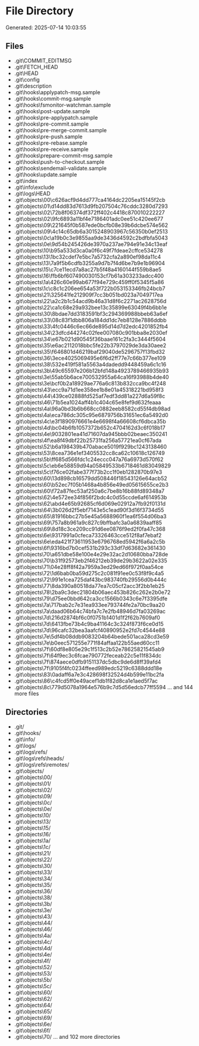# File Directory

Generated: 2025-07-14 10:03:55

## Files
- .git\COMMIT_EDITMSG
- .git\FETCH_HEAD
- .git\HEAD
- .git\config
- .git\description
- .git\hooks\applypatch-msg.sample
- .git\hooks\commit-msg.sample
- .git\hooks\fsmonitor-watchman.sample
- .git\hooks\post-update.sample
- .git\hooks\pre-applypatch.sample
- .git\hooks\pre-commit.sample
- .git\hooks\pre-merge-commit.sample
- .git\hooks\pre-push.sample
- .git\hooks\pre-rebase.sample
- .git\hooks\pre-receive.sample
- .git\hooks\prepare-commit-msg.sample
- .git\hooks\push-to-checkout.sample
- .git\hooks\sendemail-validate.sample
- .git\hooks\update.sample
- .git\index
- .git\info\exclude
- .git\logs\HEAD
- .git\objects\00\c626acf9d4dd777ca4164dc2205ea15145f2cb
- .git\objects\01\d14dd83d7613d9fb207504c76cddc3280d7293
- .git\objects\02\72b8f06374df372ff402c4418c870010222227
- .git\objects\02\9fc6893a11bf4e7186401adc0ee51c420ee677
- .git\objects\09\221645f0b587ede0bcfb08e39b6dcbe574e562
- .git\objects\09\4c14c65db6a3015248903967c56350b0ef2513
- .git\objects\0c\a19b0c3e9855aa9de3436d4592c2bdfbfa5043
- .git\objects\0e\9d54b245426de3970a237ae794e91e34c13eaf
- .git\objects\10\b95a533d3ca0a0f6c49f7fdeae2cffce534278
- .git\objects\13\1bc32cdef7e5bc7a5732cfa2a890ef98da11c4
- .git\objects\13\7a9f5b6cdfb3255a9d7b7f4d6be7b9e1b96904
- .git\objects\15\c7ce11ecd7a8ac27b5f48a4160144f559b8ae5
- .git\objects\16\ffb6bf607490030153cf7b61a303233adcc400
- .git\objects\1a\426c60e99ab677f94e729c459ff0f5345f5a86
- .git\objects\1c\c8c1c206ee654a53f722b053153346fb24bcb7
- .git\objects\21\325641fe212909f7cc3b051bd023a7049717ea
- .git\objects\22\a2c2b1c54acd9b46a31d8f6c2271ac2628756d
- .git\objects\22\ca1c68e29a932bee13c35899e63049f4b6bb1e
- .git\objects\30\8bdae7dd3183591bf3c294369988bbeb63a6ef
- .git\objects\33\08c83f1dbb806a184dd1dc7eb8128e7886ddbb
- .git\objects\33\4fc0446c6ec66de895d14d7d2edc4201852fb4
- .git\objects\34\23dfcd44274c02fee007080c901bba8e2030ef
- .git\objects\34\e67b021d90545f36baae161c2fa3c3444f5604
- .git\objects\35\e6ac2112018bbc5fe22b3797029de3da30aee2
- .git\objects\35\f646801d46219baf29040de5296757f13fbd32
- .git\objects\36\3ece4025069495e6f6d2ff77e7c66b377ee109
- .git\objects\38\532e419f581a5563a4dadedd9448459a6c1c16
- .git\objects\3b\49c65597e206b12bfd148a4923789466935b93
- .git\objects\3e\55ab5b6ace700532955a64ca16f93988b4de40
- .git\objects\3e\bcf0b2a18929ae776a6c813b832cca9bc4f248
- .git\objects\43\ecc9a71d1ee358ee1b8e01a45318221bd958f3
- .git\objects\44\439ce02888fd525af7edf3dd81a227d6a59f8c
- .git\objects\46\71b5ea1024aff4b1c404c65e8fef9d632feaaa
- .git\objects\4a\96a0bd3b6b668cc0882eeb8582cd55f4db98ad
- .git\objects\4a\eca786dc305c95e6879756b31651ec6a5492d0
- .git\objects\4c\e3f1890976661e4e6698f4a66608cf6dbca35b
- .git\objects\4d\bc04b6fb1057372b652c4704162d3c6f018b17
- .git\objects\4e\9032801ea41d71607da945bbb02beaec350241
- .git\objects\4f\ea8f49dbf22b25731fa256a57721ea0cf67ada
- .git\objects\52\b6a198439b470abace5019f929bc1243138460
- .git\objects\53\8cea736e1ef3405532cc8ca62c10618c126749
- .git\objects\5b\ff685d566fdc1c24eccc047a76a6973d570f62
- .git\objects\5c\eb6e58859d94a05849533b6718461d83049829
- .git\objects\5c\f76ce02fabe377f73b2cc1f0eb1282870b97e3
- .git\objects\60\13d898cb16579dd508446f18543126e64acb52
- .git\objects\60\b52ec7f05b1468a4b856e49ed05615655ce2b3
- .git\objects\60\f72a87fec53af250a6c7be8b16b88fd89348a7
- .git\objects\62\4e572ee34f856f2bdc4c0d55ccde6af614953b
- .git\objects\62\abd4e65b92685cf6d069e02912a7fb92f0131d
- .git\objects\64\3b026d2f5ebf7143e5c1ead90f3d16f3734d55
- .git\objects\65\81916bbc27b5e45a5688960f1ea6f554d06ba3
- .git\objects\69\757a8b961a9c827c9bffbafc3a0a6839aaff85
- .git\objects\69\8d18c3ce209cc91d6ee0876f9ed2f0fa47c368
- .git\objects\6e\9317991a0cfeca73326463cce512f8af7ebaf2
- .git\objects\6e\eda421f73611953e6796768ed5942f6a6a2c5b
- .git\objects\6f\9316bd7b0cef531b293c33df7d63682e361430
- .git\objects\70\a651dbe58e100e4e29e32ac2d10680bba728de
- .git\objects\70\b31f92573eb2f46212eb39de29b3622a02e335
- .git\objects\71\04e28ff8f42a7959a3ed29ed66f972f0aa54ce
- .git\objects\72\1d6bab0ba59d275c2c081f91ee0c53f8f9c4a5
- .git\objects\72\991e1cea725daf43bc983740fb29556d0b444c
- .git\objects\77\8da390a80518da77ea7c05cf2acc3f2bb1eb25
- .git\objects\78\2ba9c3dec21804b06aec453b826c262e2b0e72
- .git\objects\79\d75ee0bbd642ca3cc1566b0343c6e7f3395dfe
- .git\objects\7a\717bab2c7e31ea933ee793744fe2a70bc9aa20
- .git\objects\7a\daad06b64c74bfa7c7e2fb48946d7fa03269ac
- .git\objects\7d\216d2874bf6c0f0751b1401d1f2f62b7609af0
- .git\objects\7d\6413fbe73b4c9ba41164c3c324f873f6ce0d15
- .git\objects\7d\96cafc32bea3aafcf40890952e2fd7c4544e88
- .git\objects\7e\5df4b08ddb9083204b64bede501aca28cd3e59
- .git\objects\7e\b0eec571255e771f84affaa122b55aed60cc11
- .git\objects\7f\60df8e805e29c1f513c2b52e78625821545ab9
- .git\objects\7f\64f9ec3c6fcae790772feceab22c5e11f834dc
- .git\objects\7f\874aece0dfb9151137dc5dbc9de6d8ff39afd4
- .git\objects\7f\9105f4fc0234ffeed989edc5219c6388ddd18e
- .git\objects\83\0adaff6a7e3c428698f32524d4b599e11bc2fa
- .git\objects\86\c4fcd5ff0e49acef1db1f82d8ca1e1aed5f7ac
- .git\objects\8c\779d5078a1964e576b9c7d5d56edcb77ff5594
... and 144 more files

## Directories
- .git/
- .git\hooks/
- .git\info/
- .git\logs/
- .git\logs\refs/
- .git\logs\refs\heads/
- .git\logs\refs\remotes/
- .git\objects/
- .git\objects\00/
- .git\objects\01/
- .git\objects\02/
- .git\objects\09/
- .git\objects\0c/
- .git\objects\0e/
- .git\objects\10/
- .git\objects\13/
- .git\objects\15/
- .git\objects\16/
- .git\objects\1a/
- .git\objects\1c/
- .git\objects\21/
- .git\objects\22/
- .git\objects\30/
- .git\objects\33/
- .git\objects\34/
- .git\objects\35/
- .git\objects\36/
- .git\objects\38/
- .git\objects\3b/
- .git\objects\3e/
- .git\objects\43/
- .git\objects\44/
- .git\objects\46/
- .git\objects\4a/
- .git\objects\4c/
- .git\objects\4d/
- .git\objects\4e/
- .git\objects\4f/
- .git\objects\52/
- .git\objects\53/
- .git\objects\5b/
- .git\objects\5c/
- .git\objects\60/
- .git\objects\62/
- .git\objects\64/
- .git\objects\65/
- .git\objects\69/
- .git\objects\6e/
- .git\objects\6f/
- .git\objects\70/
... and 102 more directories
